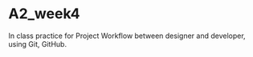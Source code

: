 # A2_week4

In class practice for Project Workflow between designer and developer, using Git, GitHub.
